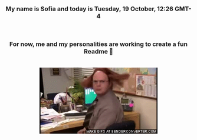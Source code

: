 


<div align="center">
<h3 >My name is Sofia and today is Tuesday, 19 October, 12:26 GMT-4</h3><br>
<h3 >For now, me and my personalities are working to create a fun Readme 👋
</h3><br>
<img src='img/dwight.gif' alt='working...'/>
</div>
